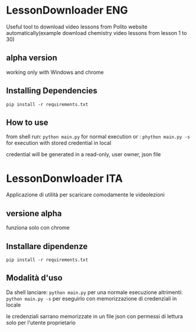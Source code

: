 # LessonDownloader ENG

Useful tool to download video lessons from Polito website automatically(example download chemistry video lessons from lesson 1 to 30)

## alpha version
working only with Windows and chrome

## Installing Dependencies
    pip install -r requirements.txt
## How to use
from shell run:
	```python main.py```
for normal execution
or :
	```phython main.py -s```
for execution with stored credential in local

credential will be generated in a read-only, user owner, json file
 
# LessonDonwloader ITA
 
Applicazione di utilità per scaricare comodamente le videolezioni

## versione alpha
funziona solo con chrome

## Installare dipendenze
    pip install -r requirements.txt

## Modalità d'uso
Da shell lanciare:
    ```python main.py```
per una normale esecuzione
altrimenti:
   ```python main.py -s```
per eseguirlo con memorizzazione di credenziali in locale

le credenziali sarrano memorizzate in un file json con permessi di lettura solo per l'utente proprietario
